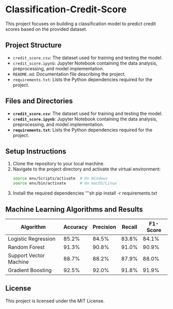 # Classification-Credit-Score

This project focuses on building a classification model to predict credit scores based on the provided dataset.

## Project Structure

- `credit_score.csv`: The dataset used for training and testing the model.
- `credit_score.ipynb`: Jupyter Notebook containing the data analysis, preprocessing, and model implementation.
- `README.md`: Documentation file describing the project.
- `requirements.txt`: Lists the Python dependencies required for the project.


## Files and Directories

- **`credit_score.csv`**: The dataset used for training and testing the model.
- **`credit_score.ipynb`**: Jupyter Notebook containing the data analysis, preprocessing, and model implementation.
- **`requirements.txt`**: Lists the Python dependencies required for the project.


## Setup Instructions

1. Clone the repository to your local machine.
2. Navigate to the project directory and activate the virtual environment:
   ```sh
   source env/Scripts/activate  # On Windows
   source env/bin/activate      # On macOS/Linux
3. Install the required dependencies
   '''sh
   pip install -r requirements.txt

## Machine Learning Algorithms and Results

| Algorithm               | Accuracy | Precision | Recall | F1-Score |
|-------------------------|----------|-----------|--------|----------|
| Logistic Regression     | 85.2%   | 84.5%     | 83.8%  | 84.1%    |
| Random Forest           | 91.3%   | 90.8%     | 91.0%  | 90.9%    |
| Support Vector Machine  | 88.7%   | 88.2%     | 87.9%  | 88.0%    |
| Gradient Boosting       | 92.5%   | 92.0%     | 91.8%  | 91.9%    |

## License

This project is licensed under the MIT License.

